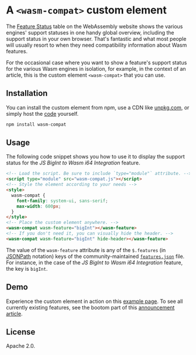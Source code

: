 # A <code>&lt;wasm-compat&gt;</code> custom element

The [Feature Status](https://webassembly.org/features/) table on the WebAssembly website shows the various engines' support statuses in one handy global overview, including the support status in your own browser. That's fantastic and what most people will usually resort to when they need compatibility information about Wasm features.

For the occasional case where you want to show a feature's support status for the various Wasm engines in isolation, for example, in the context of an article, this is the custom element `<wasm-compat>` that you can use.

## Installation

You can install the custom element from npm, use a CDN like [unpkg.com](https://unpkg.com/wasm-compat), or simply host the [code](https://raw.githubusercontent.com/WebAssembly/website/refs/heads/main/js/wasm-compat.js) yourself.

```bash
npm install wasm-compat
```

## Usage

 The following code snippet shows you how to use it to display the support status for the *JS BigInt to Wasm i64 Integration* feature.

```html
<!-- Load the script. Be sure to include `type="module"` attribute. -->
<script type="module" src="wasm-compat.js"></script>
<!-- Style the element according to your needs -->
<style>
  wasm-compat {
    font-family: system-ui, sans-serif;
    max-width: 600px;
  }
</style>
<!-- Place the custom element anywhere. -->
<wasm-compat wasm-feature="bigInt"></wasm-feature>
<!-- If you don't need it, you can visually hide the header. -->
<wasm-compat wasm-feature="bigInt" hide-header></wasm-feature>
```

The value of the `wasm-feature` attribute is any of the `$.features` (in [JSONPath](https://www.rfc-editor.org/rfc/rfc9535.html) notation) keys of the community-maintained [`features.json`](https://github.com/WebAssembly/website/blob/main/features.json#L3) file. For instance, in the case of the *JS BigInt to Wasm i64 Integration* feature, the key is `bigInt`.

## Demo

Experience the custom element in action on this [example page](https://webassembly.org/js/wasm-compat-test.html). To see all currently existing features, see the bootom part of this [announcement article](https://webassembly.org/news/2025-09-17-wasm-compat/).

## License

Apache 2.0.
